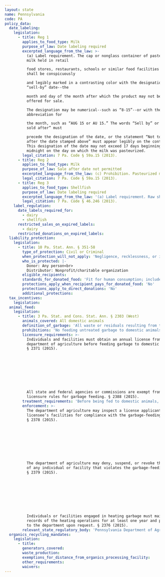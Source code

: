 ```yaml
---
layout: state
name: Pennsylvania
code: PA
policy_data:
  date_labeling:
    legislation:
      - title: Reg 1
        applies_to_food_type: Milk
        purpose_of_law: Date labeling required
        excerpted_language_from_the_law: >-
          (a) Label requirement. The cap or nonglass container of pasteurized
          milk held in retail

          food stores, restaurants, schools or similar food facilities for resale
          shall be conspicuously

          and legibly marked in a contrasting color with the designation of the
          “sell-by” date--the

          month and day of the month after which the product may not be sold or
          offered for sale.

          The designation may be numerical--such as “8-15”--or with the use of an
          abbreviation for

          the month, such as “AUG 15 or AU 15.” The words “Sell by” or “Not to be
          sold after” must

          precede the designation of the date, or the statement “Not to be sold
          after the date stamped above” must appear legibly on the container.
          This designation of the date may not exceed 17 days beginning after
          midnight on the day on which the milk was pasteurized.
        legal_citation: 7 Pa. Code § 59a.15 (2013).
      - title: Reg 2
        applies_to_food_type: Milk
        purpose_of_law: Sale after date not permitted
        excerpted_language_from_the_law: (c) Prohibition. Pasteurized milk may not be sold or offered for sale if the milk is sold or offered for sale after the sell-by date designated on the container.
        legal_citation: 7 Pa. Code § 59a.15 (2013).
      - title: Reg 3
        applies_to_food_type: Shellfish
        purpose_of_law: Date labeling required
        excerpted_language_from_the_law: '(a) Label requirement. Raw shucked shellfish shall be obtained in nonreturnable packages which bear a legible label that identifies the following:[…] (2) For packages with a capacity of less than 1.87 L (1/2 gallon): the “sell by” or “best if used by” date.'
        legal_citation: 7 Pa. Code § 46.246 (2013).
    label_regulation:
      date_labels_required_for:
        - dairy
        - shellfish
      restricted_sales_on_expired_labels:
        - dairy
      restricted_donations_on_expired_labels:
  liability_protection:
    legislation:
      - title: 10 Pa. Stat. Ann. § 351-58
        type_of_protection: Civil or Criminal
        when_protection_will_not_apply: 'Negligence, recklessness, or intentional misconduct, or if the donor or ultimate distributor had actual or constructive knowledge that the food was contaminated or harmful to health'
        who_is_protected: |-
          Donor: Any person<br>
          Distributor: Nonprofit/charitable organization
        eligible_recipients:
        standards_for_donated_food: 'Fit for human consumption; includes food not readily marketable due to appearance, freshness, or grade'
        protections_apply_when_recipient_pays_for_donated_food: 'No'
        protections_apply_to_direct_donations: 'No'
        additional_protections:
  tax_incentives:
    legislation:
  animal_feed:
    legislation:
      - title: 3 Pa. Stat. and Cons. Stat. Ann. § 2303 (West)
        animals_covered: All domestic animals
        definition_of_garbage: 'All waste or residuals resulting from the handling, preparation, cooking or consumption of food derived in whole or in part from the meat of any animal, including poultry and fish, or other animal material and other refuse of any character that has been associated with the meat of any animal or other animal material. The term does not include waste from ordinary household operations that is fed directly to swine on the same premises where the household is located. § 2303 (2015).'
        prohibitions: 'No feeding untreated garbage to domestic animals. Exception for individuals feeding household garbage to swine. §§ 2303, 2324 (2015).'
        licensure_requirements: >-
          Individuals and facilities must obtain an annual license from the
          department of agriculture before feeding garbage to domestic animals.
          § 2371 (2015).









          All state and federal agencies or commissions are exempt from the
          licensure rules for garbage feeding. § 2388 (2015).
        treatment_requirements: 'Before being fed to domestic animals, garbage must be heated to a temperature of at least 212 degrees Fahrenheit for at least 30 minutes or else treated in some other manner approved by the department of agriculture. § 2376 (2015).'
        enforcement: >-
          The department of agriculture may inspect a license applicant’s or
          licensee’s facilities for compliance with the garbage-feeding rule.
          § 2378 (2015).









          The department of agriculture may deny, suspend, or revoke the license
          of any individual or facility that violates the garbage-feeding rule.
          § 2379 (2015).









          Individuals or facilities engaged in heating garbage must maintain
          records of the heating operations for at least one year and provide it
          to the department upon request. § 2376 (2015).
        relevant_state_regulatory_body: 'Pennsylvania Department of Agriculture (§ 2378 (2015)), <a href="http://www.agriculture.pa.gov/Pages/default.aspx#.Vo-3uJMrLVo" target="_blank">http://www.agriculture.pa.gov/Pages/default.aspx#.Vo-3uJMrLVo</a>.'
  organics_recycling_mandates:
    legislation:
      - title:
        generators_covered:
        waste_production:
        exemptions_for_distance_from_organics_processing_facility:
        other_requirements:
        waivers:
---
```

